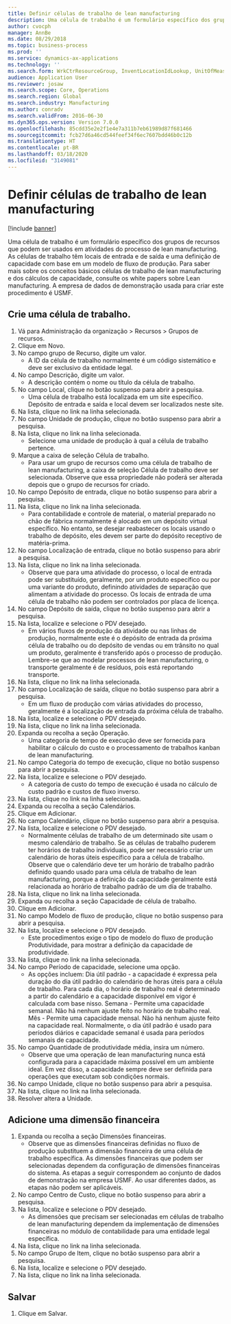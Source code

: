 ```yaml
---
title: Definir células de trabalho de lean manufacturing
description: Uma célula de trabalho é um formulário específico dos grupos de recursos que podem ser usados em atividades do processo de lean manufacturing.
author: cvocph
manager: AnnBe
ms.date: 08/29/2018
ms.topic: business-process
ms.prod: ''
ms.service: dynamics-ax-applications
ms.technology: ''
ms.search.form: WrkCtrResourceGroup, InventLocationIdLookup, UnitOfMeasureLookup, DimensionLookup
audience: Application User
ms.reviewer: josaw
ms.search.scope: Core, Operations
ms.search.region: Global
ms.search.industry: Manufacturing
ms.author: conradv
ms.search.validFrom: 2016-06-30
ms.dyn365.ops.version: Version 7.0.0
ms.openlocfilehash: 85cdd35e2e2f1e4e7a311b7eb61989d87f681466
ms.sourcegitcommit: fcb27d6a46cd544feef34f6ec7607bdd46b0c12b
ms.translationtype: HT
ms.contentlocale: pt-BR
ms.lasthandoff: 03/18/2020
ms.locfileid: "3149081"
---
```

# <a name="define-lean-manufacturing-work-cells"></a>Definir células de trabalho de lean manufacturing

[!include [banner](../../includes/banner.md)]

Uma célula de trabalho é um formulário específico dos grupos de recursos que podem ser usados em atividades do processo de lean manufacturing. As células de trabalho têm locais de entrada e de saída e uma definição de capacidade com base em um modelo de fluxo de produção. Para saber mais sobre os conceitos básicos células de trabalho de lean manufacturing e dos cálculos de capacidade, consulte os white papers sobre Lean manufacturing. A empresa de dados de demonstração usada para criar este procedimento é USMF.


## <a name="create-a-work-cell"></a>Crie uma célula de trabalho. 
1. Vá para Administração da organização > Recursos > Grupos de recursos.
2. Clique em Novo.
3. No campo grupo de Recurso, digite um valor.
    * A ID da célula de trabalho normalmente é um código sistemático e deve ser exclusivo da entidade legal.  
4. No campo Descrição, digite um valor.
    * A descrição contém o nome ou título da célula de trabalho.  
5. No campo Local, clique no botão suspenso para abrir a pesquisa.
    * Uma célula de trabalho está localizada em um site específico. Depósito de entrada e saída e local devem ser localizados neste site.  
6. Na lista, clique no link na linha selecionada.
7. No campo Unidade de produção, clique no botão suspenso para abrir a pesquisa.
8. Na lista, clique no link na linha selecionada.
    * Selecione uma unidade de produção à qual a célula de trabalho pertence.  
9. Marque a caixa de seleção Célula de trabalho.
    * Para usar um grupo de recursos como uma célula de trabalho de lean manufacturing, a caixa de seleção Célula de trabalho deve ser selecionada.  Observe que essa propriedade não poderá ser alterada depois que o grupo de recursos for criado.  
10. No campo Depósito de entrada, clique no botão suspenso para abrir a pesquisa.
11. Na lista, clique no link na linha selecionada.
    * Para contabilidade e controle de material, o material preparado no chão de fábrica normalmente é alocado em um depósito virtual específico. No entanto, se desejar reabastecer os locais usando o trabalho de depósito, eles devem ser parte do depósito receptivo de matéria-prima.  
12. No campo Localização de entrada, clique no botão suspenso para abrir a pesquisa.
13. Na lista, clique no link na linha selecionada.
    * Observe que para uma atividade do processo, o local de entrada pode ser substituído, geralmente, por um produto específico ou por uma variante do produto, definindo atividades de separação que alimentam a atividade do processo. Os locais de entrada de uma célula de trabalho não podem ser controlados por placa de licença.  
14. No campo Depósito de saída, clique no botão suspenso para abrir a pesquisa.
15. Na lista, localize e selecione o PDV desejado.
    * Em vários fluxos de produção da atividade ou nas linhas de produção, normalmente este é o depósito de entrada da próxima célula de trabalho ou do depósito de vendas ou em trânsito no qual um produto, geralmente é transferido após o processo de produção. Lembre-se que ao modelar processos de lean manufacturing, o transporte geralmente é de resíduos, pois está reportando transporte.  
16. Na lista, clique no link na linha selecionada.
17. No campo Localização de saída, clique no botão suspenso para abrir a pesquisa.
    * Em um fluxo de produção com várias atividades do processo, geralmente é a localização de entrada da próxima célula de trabalho.  
18. Na lista, localize e selecione o PDV desejado.
19. Na lista, clique no link na linha selecionada.
20. Expanda ou recolha a seção Operação.
    * Uma categoria de tempo de execução deve ser fornecida para habilitar o cálculo do custo e o processamento de trabalhos kanban de lean manufacturing.  
21. No campo Categoria do tempo de execução, clique no botão suspenso para abrir a pesquisa.
22. Na lista, localize e selecione o PDV desejado.
    * A categoria de custo do tempo de execução é usada no cálculo de custo padrão e custos de fluxo inverso.  
23. Na lista, clique no link na linha selecionada.
24. Expanda ou recolha a seção Calendários.
25. Clique em Adicionar.
26. No campo Calendário, clique no botão suspenso para abrir a pesquisa.
27. Na lista, localize e selecione o PDV desejado.
    * Normalmente células de trabalho de um determinado site usam o mesmo calendário de trabalho. Se as células de trabalho puderem ter horários de trabalho individuais, pode ser necessário criar um calendário de horas úteis específico para a célula de trabalho. Observe que o calendário deve ter um horário de trabalho padrão definido quando usado para uma célula de trabalho de lean manufacturing, porque a definição da capacidade geralmente está relacionada ao horário de trabalho padrão de um dia de trabalho.  
28. Na lista, clique no link na linha selecionada.
29. Expanda ou recolha a seção Capacidade de célula de trabalho.
30. Clique em Adicionar.
31. No campo Modelo de fluxo de produção, clique no botão suspenso para abrir a pesquisa.
32. Na lista, localize e selecione o PDV desejado.
    * Este procedimentos exige o tipo de modelo do fluxo de produção Produtividade, para mostrar a definição da capacidade de produtividade.  
33. Na lista, clique no link na linha selecionada.
34. No campo Período de capacidade, selecione uma opção.
    * As opções incluem: Dia útil padrão - a capacidade é expressa pela duração do dia útil padrão do calendário de horas úteis para a célula de trabalho. Para cada dia, o horário de trabalho real é determinado a partir do calendário e a capacidade disponível em vigor é calculada com base nisso.   Semana - Permite uma capacidade semanal. Não há nenhum ajuste feito no horário de trabalho real.   Mês - Permite uma capacidade mensal. Não há nenhum ajuste feito na capacidade real.   Normalmente, o dia útil padrão é usado para períodos diários e capacidade semanal é usada para períodos semanais de capacidade.  
35. No campo Quantidade de produtividade média, insira um número.
    * Observe que uma operação de lean manufacturing nunca está configurada para a capacidade máxima possível em um ambiente ideal. Em vez disso, a capacidade sempre deve ser definida para operações que executam sob condições normais.  
36. No campo Unidade, clique no botão suspenso para abrir a pesquisa.
37. Na lista, clique no link na linha selecionada.
38. Resolver altera a Unidade.

## <a name="add-a-financial-dimension"></a>Adicione uma dimensão financeira
1. Expanda ou recolha a seção Dimensões financeiras.
    * Observe que as dimensões financeiras definidas no fluxo de produção substituem a dimensão financeira de uma célula de trabalho específica.    As dimensões financeiras que podem ser selecionadas dependem da configuração de dimensões financeiras do sistema. As etapas a seguir correspondem ao conjunto de dados de demonstração na empresa USMF. Ao usar diferentes dados, as etapas não podem ser aplicáveis.  
2. No campo Centro de Custo, clique no botão suspenso para abrir a pesquisa.
3. Na lista, localize e selecione o PDV desejado.
    * As dimensões que precisam ser selecionadas em células de trabalho de lean manufacturing dependem da implementação de dimensões financeiras no módulo de contabilidade para uma entidade legal específica.  
4. Na lista, clique no link na linha selecionada.
5. No campo Grupo de Item, clique no botão suspenso para abrir a pesquisa.
6. Na lista, localize e selecione o PDV desejado.
7. Na lista, clique no link na linha selecionada.

## <a name="save"></a>Salvar
1. Clique em Salvar.

